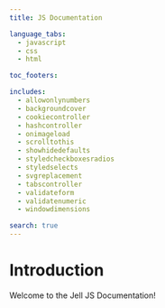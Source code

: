 ```yaml
---
title: JS Documentation

language_tabs:
  - javascript
  - css
  - html

toc_footers:

includes:
  - allowonlynumbers
  - backgroundcover
  - cookiecontroller
  - hashcontroller
  - onimageload
  - scrolltothis
  - showhidedefaults
  - styledcheckboxesradios
  - styledselects
  - svgreplacement
  - tabscontroller
  - validateform
  - validatenumeric
  - windowdimensions

search: true
---
```


# Introduction

Welcome to the Jell JS Documentation!
